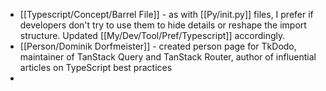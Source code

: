 - [[Typescript/Concept/Barrel File]] - as with [[Py/init.py]] files, I prefer if developers don't try to use them to hide details or reshape the import structure. Updated [[My/Dev/Tool/Pref/Typescript]] accordingly.
- [[Person/Dominik Dorfmeister]] - created person page for TkDodo, maintainer of TanStack Query and TanStack Router, author of influential articles on TypeScript best practices
-
